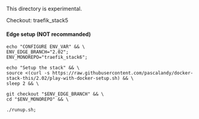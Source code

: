 This directory is experimental.

Checkout: traefik_stack5

#### Edge setup (NOT recommanded)

```
echo "CONFIGURE ENV_VAR" && \
ENV_EDGE_BRANCH="2.02";
ENV_MONOREPO="traefik_stack6";

echo "Setup the stack" && \
source <(curl -s https://raw.githubusercontent.com/pascalandy/docker-stack-this/2.02/play-with-docker-setup.sh) && \
sleep 2 && \

git checkout "$ENV_EDGE_BRANCH" && \
cd "$ENV_MONOREPO" && \

./runup.sh;
```
